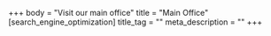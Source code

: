 +++
body = "Visit our main office"
title = "Main Office"
[search_engine_optimization]
title_tag = ""
meta_description = ""
+++
